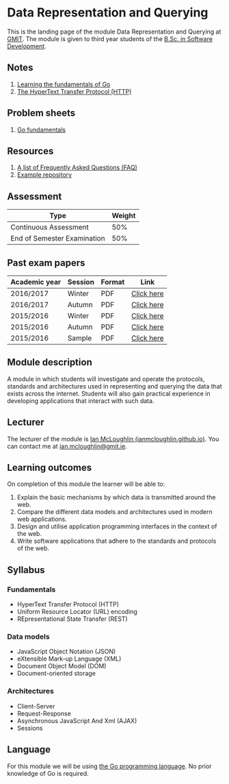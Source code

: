 # Data Representation and Querying

This is the landing page of the module Data Representation and Querying at [GMIT](http://www.gmit.ie).
The module is given to third year students of the [B.Sc. in Software Development](https://www.gmit.ie/software-development/bachelor-science-computing-software-development).


## Notes

1. [Learning the fundamentals of Go](notes/go.md)
2. [The HyperText Transfer Protocol (HTTP)](notes/http.md)


## Problem sheets

1. [Go fundamentals](problems/go-fundamentals.md)


## Resources

1. [A list of Frequently Asked Questions (FAQ)](notes/faq.md)
1. [Example repository](https://github.com/data-representation/go-examples)


## Assessment

| Type                         | Weight |
| -----------------------------|--------|
| Continuous Assessment        | 50%    |
| End of Semester Examination  | 50%    |


## Past exam papers

| Academic year  | Session | Format | Link                                    |
|----------------|---------|--------|-----------------------------------------|
| 2016/2017      | Winter  | PDF    | [Click here](resources/1617-data-winter-exam.pdf?raw=true) |
| 2016/2017      | Autumn  | PDF    | [Click here](resources/1617-data-autumn-exam.pdf) |
| 2015/2016      | Winter  | PDF    | [Click here](resources/1516-data-winter-exam.pdf) |
| 2015/2016      | Autumn  | PDF    | [Click here](resources/1516-data-autumn-exam.pdf) |
| 2015/2016      | Sample  | PDF    | [Click here](resources/1516-data-sample-exam.pdf) |


## Module description

A module in which students will investigate and operate the protocols, standards and architectures used in representing and querying the data that exists across the internet.
Students will also gain practical experience in developing applications that interact with such data.


## Lecturer

The lecturer of the module is [Ian McLoughlin (ianmcloughlin.github.io)](https://ianmcloughlin.github.io).
You can contact me at [ian.mcloughlin@gmit.ie](mailto:ian.mcloughlin@gmit.ie).


## Learning outcomes

On completion of this module the learner will be able to:

1. Explain the basic mechanisms by which data is transmitted around the web.
2. Compare the different data models and architectures used in modern web applications.
3. Design and utilise application programming interfaces in the context of the web.
4. Write software applications that adhere to the standards and protocols of the web.


## Syllabus

### Fundamentals
- HyperText Transfer Protocol (HTTP)
- Uniform Resource Locator (URL) encoding
- REpresentational State Transfer (REST)


### Data models
- JavaScript Object Notation (JSON)
- eXtensible Mark-up Language (XML)
- Document Object Model (DOM)
- Document-oriented storage


### Architectures
- Client-Server
- Request-Response
- Asynchronous JavaScript And Xml (AJAX)
- Sessions


## Language
For this module we will be using [the Go programming language](https://golang.org/).
No prior knowledge of Go is required.
